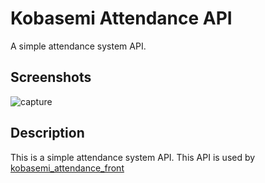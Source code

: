 # Kobasemi Attendance API
A simple attendance system API. 

## Screenshots
![capture](https://github.com/tkkwa01/kobasemi_attendance_front/assets/130450932/7c47dd9f-2e7a-4dd4-bfc9-60f183d102a5)

## Description
This is a simple attendance system API.
This API is used by [kobasemi_attendance_front](https://github.com/tkkwa01/kobasemi_attendance_front)
